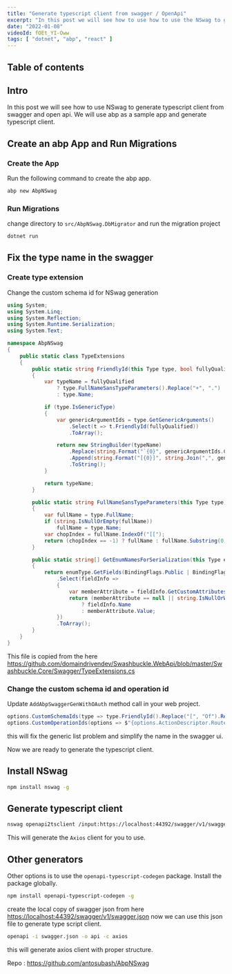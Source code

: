 ```yaml
---
title: "Generate typescript client from swagger / OpenApi"
excerpt: "In this post we will see how to use how to use the NSwag to generate a typescript client with ABP"
date: "2022-01-08"
videoId: fOEt_YI-Oww 
tags: [ "dotnet", "abp", "react" ]
---
```

## Table of contents

## Intro

In this post we will see how to use NSwag to generate typescript client from swagger and open api. We will use abp as a sample app and generate typescript client.

## Create an abp App and Run Migrations

### Create the App

Run the following command to create the abp app.

```bash
abp new AbpNSwag
```

### Run Migrations

change directory to `src/AbpNSwag.DbMigrator` and run the migration project

```bash
dotnet run
```

## Fix the type name in the swagger

### Create type extension

Change the custom schema id for NSwag generation

```cs
using System;
using System.Linq;
using System.Reflection;
using System.Runtime.Serialization;
using System.Text;

namespace AbpNSwag
{
    public static class TypeExtensions
    {
        public static string FriendlyId(this Type type, bool fullyQualified = false)
        {
            var typeName = fullyQualified
                ? type.FullNameSansTypeParameters().Replace("+", ".")
                : type.Name;

            if (type.IsGenericType)
            {
                var genericArgumentIds = type.GetGenericArguments()
                    .Select(t => t.FriendlyId(fullyQualified))
                    .ToArray();

                return new StringBuilder(typeName)
                    .Replace(string.Format("`{0}", genericArgumentIds.Count()), string.Empty)
                    .Append(string.Format("[{0}]", string.Join(",", genericArgumentIds).TrimEnd(',')))
                    .ToString();
            }

            return typeName;
        }

        public static string FullNameSansTypeParameters(this Type type)
        {
            var fullName = type.FullName;
            if (string.IsNullOrEmpty(fullName))
                fullName = type.Name;
            var chopIndex = fullName.IndexOf("[[");
            return (chopIndex == -1) ? fullName : fullName.Substring(0, chopIndex);
        }

        public static string[] GetEnumNamesForSerialization(this Type enumType)
        {
            return enumType.GetFields(BindingFlags.Public | BindingFlags.NonPublic | BindingFlags.Static)
                .Select(fieldInfo =>
                {
                    var memberAttribute = fieldInfo.GetCustomAttributes(false).OfType<EnumMemberAttribute>().FirstOrDefault();
                    return (memberAttribute == null || string.IsNullOrWhiteSpace(memberAttribute.Value))
                        ? fieldInfo.Name
                        : memberAttribute.Value;
                })
                .ToArray();
        }
    }
}
```

This file is copied from the here <https://github.com/domaindrivendev/Swashbuckle.WebApi/blob/master/Swashbuckle.Core/Swagger/TypeExtensions.cs>

### Change the custom schema id and operation id

Update `AddAbpSwaggerGenWithOAuth` method call in your web project.

```cs
options.CustomSchemaIds(type => type.FriendlyId().Replace("[", "Of").Replace("]", ""));
options.CustomOperationIds(options => $"{options.ActionDescriptor.RouteValues["controller"]}{options.ActionDescriptor.RouteValues["action"]}");
```

this will fix the generic list problem and simplify the name in the swagger ui.

Now we are ready to generate the typescript client.

## Install NSwag

```bash
npm install nswag -g
```

## Generate typescript client

```bash
nswag openapi2tsclient /input:https://localhost:44392/swagger/v1/swagger.json /output:generated/MyProjectModels.ts /typeScriptTemplate Axios
```

This will generate the `Axios` client for you to use.

## Other generators

Other options is to use the `openapi-typescript-codegen` package. Install the package globally.

```bash
npm install openapi-typescript-codegen -g
```

create the local copy of swagger json from here <https://localhost:44392/swagger/v1/swagger.json> now we can use this json file to generate type script client.

```bash
openapi -i swagger.json -o api -c axios
```

this will generate axios client with proper structure.

Repo : <https://github.com/antosubash/AbpNSwag>
